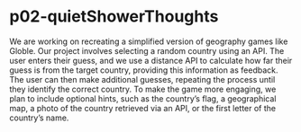 # p02-quietShowerThoughts
We are working on recreating a simplified version of geography games like Globle. Our project involves selecting a random country using an API. The user enters their guess, and we use a distance API to calculate how far their guess is from the target country, providing this information as feedback. The user can then make additional guesses, repeating the process until they identify the correct country. To make the game more engaging, we plan to include optional hints, such as the country’s flag, a geographical map, a photo of the country retrieved via an API, or the first letter of the country’s name.
